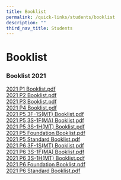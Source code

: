 ```yaml
---
title: Booklist
permalink: /quick-links/students/booklist
description: ""
third_nav_title: Students
---
```

# **Booklist**

### Booklist 2021

[2021 P1 Booklist.pdf](/files/Xishan%202021%20P1%20Booklist.pdf)   
[2021 P2 Booklist.pdf](/files/Xishan%202021%20P2%20Booklist.pdf)    
[2021 P3 Booklist.pdf](/files/Xishan%202021%20P3%20Booklist.pdf)   
[2021 P4 Booklist.pdf](/files/Xishan%202021%20P4%20Booklist.pdf)     
[2021 P5 3F-1S(MT) Booklist.pdf](/files/Xishan%202021%20P5%203F-1S(MT)%20Booklist.pdf)  
[2021 P5 3S-1F(MA) Booklist.pdf](/files/Xishan%202021%20P5%203S-1F(MA)%20Booklist.pdf)  
[2021 P5 3S-1H(MT) Booklist.pdf](/files/Xishan%202021%20P5%203S-1H(MT)%20Booklist.pdf)  
[2021 P5 Foundation Booklist.pdf](/files/Xishan%202021%20P5%20Foundation%20Booklist.pdf)  
[2021 P5 Standard Booklist.pdf](/files/Xishan%202021%20P5%20Standard%20Booklist.pdf)  
[2021 P6 3F-1S(MT) Booklist.pdf](/files/Xishan%202021%20P6%203F-1S(MT)%20Booklist.pdf)  
[2021 P6 3S-1F(MA) Booklist.pdf](/files/Xishan%202021%20P6%203S-1F(MA)%20Booklist.pdf)  
[2021 P6 3S-1H(MT) Booklist.pdf](/files/Xishan%202021%20P6%203S-1H(MT)%20Booklist.pdf)  
[2021 P6 Foundation Booklist.pdf](/files/Xishan%202021%20P6%20Foundation%20Booklist.pdf)  
[2021 P6 Standard Booklist.pdf](/files/Xishan%202021%20P6%20Standard%20Booklist.pdf)